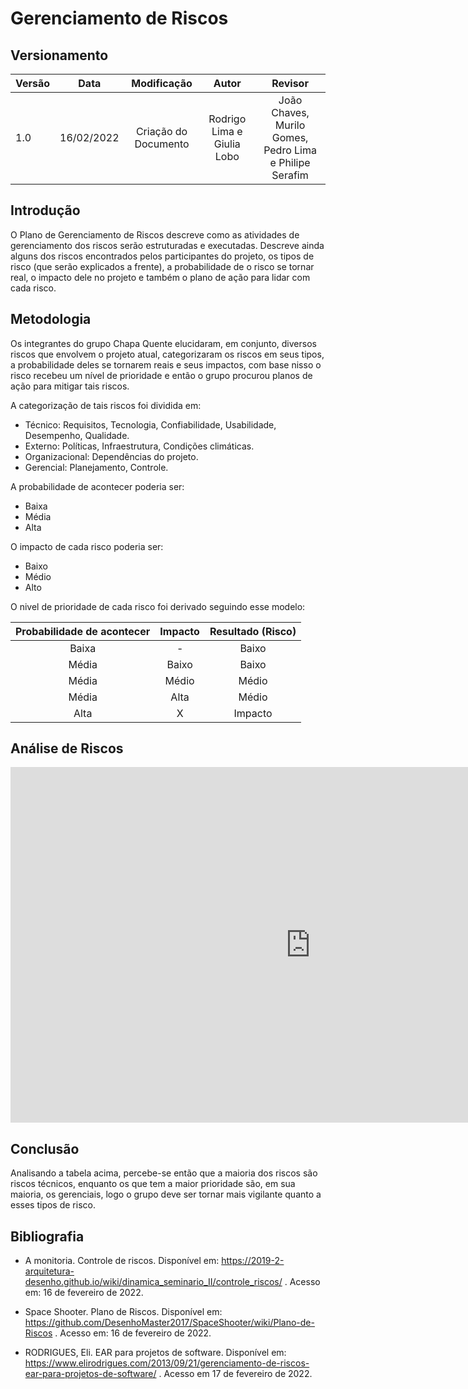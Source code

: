 # Gerenciamento de Riscos

## Versionamento

| Versão |    Data    |     Modificação      | Autor | Revisor |
| ------ | :--------: | :------------------: | :---: | :-----: |
| 1.0    | 16/02/2022 | Criação do Documento | Rodrigo Lima e Giulia Lobo | João Chaves, Murilo Gomes, Pedro Lima e Philipe Serafim |

<!-- NÃO ESQUECER DE ADICIONAR AO "/_sidebar.md" -->

## Introdução
O Plano de Gerenciamento de Riscos descreve como as atividades de gerenciamento dos riscos serão estruturadas e executadas. Descreve ainda alguns dos riscos encontrados pelos participantes do projeto, os tipos de risco (que serão explicados a frente), a probabilidade de o risco se tornar real, o impacto dele no projeto e também o plano de ação para lidar com cada risco.

## Metodologia
Os integrantes do grupo Chapa Quente elucidaram, em conjunto, diversos riscos que envolvem o projeto atual, categorizaram os riscos em seus tipos, a probabilidade deles se tornarem reais e seus impactos, com base nisso o risco recebeu um nível de prioridade e então o grupo procurou planos de ação para mitigar tais riscos.

A categorização de tais riscos foi dividida em:
* Técnico: Requisitos, Tecnologia, Confiabilidade, Usabilidade, Desempenho, Qualidade.
* Externo: Políticas, Infraestrutura, Condições climáticas.
* Organizacional: Dependências do projeto.
* Gerencial: Planejamento, Controle.

A probabilidade de acontecer poderia ser:
* Baixa
* Média
* Alta

O impacto de cada risco poderia ser:
* Baixo
* Médio
* Alto

O nivel de prioridade de cada risco foi derivado seguindo esse modelo:

| Probabilidade de acontecer | Impacto | Resultado (Risco) |
| :----: | :----: | :-----: |
| Baixa | - | Baixo |
| Média | Baixo | Baixo |
| Média | Médio | Médio |
| Média | Alta | Médio |
| Alta | X | Impacto |

## Análise de Riscos
<iframe src="https://docs.google.com/spreadsheets/d/14flxssG_JQQLzKLzsPZI8GxW2vKco5SCXZJAyqgYA98/edit?usp=sharing" frameborder="0" width="960" height="569" allowfullscreen="true" mozallowfullscreen="true" webkitallowfullscreen="true"></iframe>

## Conclusão

Analisando a tabela acima, percebe-se então que a maioria dos riscos são riscos técnicos, enquanto os que tem a maior prioridade são, em sua maioria, os gerenciais, logo o grupo deve ser tornar mais vigilante quanto a esses tipos de risco.

## Bibliografia
* A monitoria. Controle de riscos. Disponível em: 
https://2019-2-arquitetura-desenho.github.io/wiki/dinamica_seminario_II/controle_riscos/ . Acesso em: 16 de fevereiro de 2022.

* Space Shooter. Plano de Riscos. Disponível em:
https://github.com/DesenhoMaster2017/SpaceShooter/wiki/Plano-de-Riscos . Acesso em: 16 de fevereiro de 2022.

* RODRIGUES, Eli. EAR para projetos de software. Disponível em: https://www.elirodrigues.com/2013/09/21/gerenciamento-de-riscos-ear-para-projetos-de-software/ . Acesso em 17 de fevereiro de 2022. 